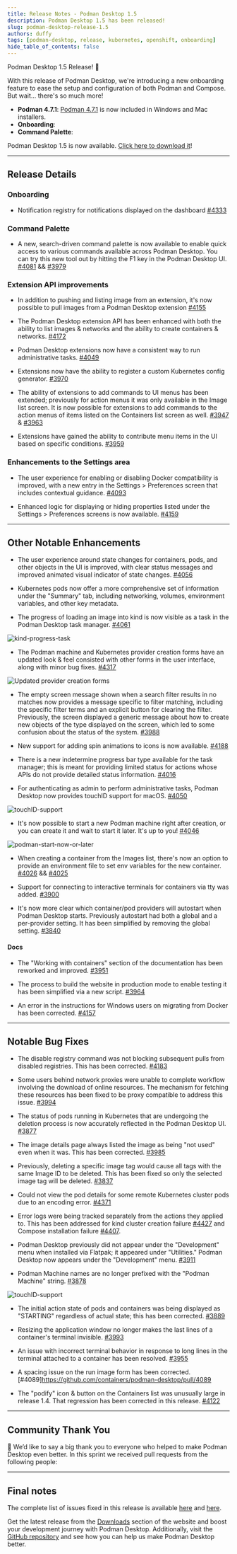 ```yaml
---
title: Release Notes - Podman Desktop 1.5
description: Podman Desktop 1.5 has been released!
slug: podman-desktop-release-1.5
authors: duffy
tags: [podman-desktop, release, kubernetes, openshift, onboarding]
hide_table_of_contents: false
---
```


<!-- ADD IMPORT REACTPLAYER IF USING VIDEO -->
<!-- import ReactPlayer from 'react-player' -->
<!-- EXAMPLE -->
<!-- <ReactPlayer playing controls url="https://user-images.githubusercontent.com/436777/241246481-305d215f-2a5c-46e8-9cc3-ecd90a6bd2bc.mp4" /> -->

Podman Desktop 1.5 Release! 🎉

With this release of Podman Desktop, we're introducing a new onboarding feature to ease the setup and configuration of both Podman and Compose. But wait... there's so much more!

- **Podman 4.7.1**: [Podman 4.7.1](https://github.com/containers/podman/releases) is now included in Windows and Mac installers.
- **Onboarding**:
- **Command Palette**:

<!-- DESCRIBE MAIN FEATURES IN BULLET FORM -->

<!-- EXAMPLE -->
<!-- - **Podman 4.5.1**: Podman 4.5.1 now included in Windows and Mac installers. -->

Podman Desktop 1.5 is now available. [Click here to download it](/downloads)!

<!-- IDEALLY, ADD CARTOON SELKIE FOR RELEASE -->

<!-- EXAMPLE -->
<!-- ![Podman-desktop-1-1-hero](img/podman-desktop-release-1.1/podman-desktop-release-1.1.png) -->

---

## Release Details

<!-- DESCRIBE MAJOR CHANGES, INCLUDE IMAGES / VIDEO IF APPLICABLE -->

<!-- EXAMPLE -->
<!-- ### Podman v4.5.1 -->
<!-- Podman Desktop 1.1 moves up to [Podman 4.5.1](https://github.com/containers/podman/releases/tag/v4.5.1). -->

<!-- WHEN DESCRIBING NAVBAR SECTIONS, INCLUDE ICON -->
<!-- EXAMPLE -->
<!-- We've also added options in **<icon icon="fa-solid fa-cog" size="lg" />Settings > Preferences** to automatically check for and install extension updates. -->

### Onboarding

- Notification registry for notifications displayed on the dashboard [#4333](https://github.com/containers/podman-desktop/pull/4333)

### Command Palette

- A new, search-driven command palette is now available to enable quick access to various commands available across Podman Desktop. You can try this new tool out by hitting the F1 key in the Podman Desktop UI. [#4081](https://github.com/containers/podman-desktop/pull/4081) &amp;&amp; [#3979](https://github.com/containers/podman-desktop/pull/3979)

<ReactPlayer playing controls url="https://user-images.githubusercontent.com/436777/270362431-5aaa6a1b-6df5-4b66-a811-cdd148d02ad6.mp4" width='100%' height='100%' />

### Extension API improvements

- In addition to pushing and listing image from an extension, it's now possible to pull images from a Podman Desktop extension [#4155](https://github.com/containers/podman-desktop/pull/4155)

- The Podman Desktop extension API has been enhanced with both the ability to list images &amp; networks and the ability to create containers &amp; networks. [#4172](https://github.com/containers/podman-desktop/pull/4172)

- Podman Desktop extensions now have a consistent way to run administrative tasks. [#4049](https://github.com/containers/podman-desktop/pull/4049)

- Extensions now have the ability to register a custom Kubernetes config generator. [#3970](https://github.com/containers/podman-desktop/pull/3970)

- The ability of extensions to add commands to UI menus has been extended; previously for action menus it was only available in the Image list screen. It is now possible for extensions to add commands to the action menus of items listed on the Containers list screen as well. [#3947](https://github.com/containers/podman-desktop/pull/3947) &amp; [#3963](https://github.com/containers/podman-desktop/pull/3963)

- Extensions have gained the ability to contribute menu items in the UI based on specific conditions. [#3959](https://github.com/containers/podman-desktop/pull/3959)

### Enhancements to the Settings area

- The user experience for enabling or disabling Docker compatibility is improved, with a new entry in the Settings > Preferences screen that includes contextual guidance. [#4093](https://github.com/containers/podman-desktop/pull/4093)

<ReactPlayer playing controls url="https://user-images.githubusercontent.com/6422176/270497318-902b2566-62ad-4ee6-87af-6a9a2705de99.mov" width='100%' height='100%' />

- Enhanced logic for displaying or hiding properties listed under the Settings > Preferences screens is now available. [#4159](https://github.com/containers/podman-desktop/pull/4159)

<ReactPlayer playing controls url="https://user-images.githubusercontent.com/6422176/271650937-3991565c-12a4-4e6c-a315-9343bfa25f65.mov" width='100%' height='100%' />

---

## Other Notable Enhancements

<!-- CATCHALL SECTION FOR MINOR ENHANCEMENTS -- >
<!-- USE BULLET POINTS -->
<!-- EXAMPLE -->
<!-- - Show warning when creating a pod with two containers that use the same port [#2671](https://github.com/containers/podman-desktop/pull/2671). -->

- The user experience around state changes for containers, pods, and other objects in the UI is improved, with clear status messages and improved animated visual indicator of state changes. [#4056](https://github.com/containers/podman-desktop/pull/4056)

<ReactPlayer playing controls url="https://user-images.githubusercontent.com/19958075/270027524-f5176cf9-462f-4024-920a-b4a906c7d30d.mov" width='100%' height='100%' />

<ReactPlayer playing controls url="https://user-images.githubusercontent.com/19958075/270027533-70e152ec-5bbf-45ad-9f1d-563752464655.mov" width='100%' height='100%' />

- Kubernetes pods now offer a more comprehensive set of information under the "Summary" tab, including networking, volumes, environment variables, and other key metadata.

<ReactPlayer playing controls url="https://user-images.githubusercontent.com/6422176/272972815-bed96f3a-6b13-45d3-a13b-74eacb27a4cd.mov" width='100%' height='100%' />

- The progress of loading an image into kind is now visible as a task in the Podman Desktop task manager. [#4061](https://github.com/containers/podman-desktop/pull/4061)

![kind-progress-task](https://user-images.githubusercontent.com/42176370/270154775-eb7007b4-fd0e-4287-be9e-40ffc412de35.png)

- The Podman machine and Kubernetes provider creation forms have an updated look & feel consisted with other forms in the user interface, along with minor bug fixes. [#4317](https://github.com/containers/podman-desktop/pull/4317)

![Updated provider creation forms](https://user-images.githubusercontent.com/19958075/274694157-fe89f3bc-e5b8-4735-96e9-669fe52c7a41.png)

- The empty screen message shown when a search filter results in no matches now provides a message specific to filter matching, including the specific filter terms and an explicit button for clearing the filter. Previously, the screen displayed a generic message about how to create new objects of the type displayed on the screen, which led to some confusion about the status of the system. [#3988](https://github.com/containers/podman-desktop/pull/3988)

<ReactPlayer playing controls url="https://user-images.githubusercontent.com/19958075/269291090-13e724f7-252f-4915-bb04-00665001d21d.mov" width='100%' height='100%' />

- New support for adding spin animations to icons is now available. [#4188](https://github.com/containers/podman-desktop/pull/4188)

- There is a new indetermine progress bar type available for the task manager; this is meant for providing limited status for actions whose APIs do not provide detailed status information. [#4016](https://github.com/containers/podman-desktop/pull/4016)

- For authenticating as admin to perform administrative tasks, Podman Desktop now provides touchID support for macOS. [#4050](https://github.com/containers/podman-desktop/pull/4050)

![touchID-support](https://user-images.githubusercontent.com/436777/248588015-f08115bd-d211-43ad-bddd-286d7b3a7056.png)

- It's now possible to start a new Podman machine right after creation, or you can create it and wait to start it later. It's up to you! [#4046](https://github.com/containers/podman-desktop/pull/4046)

![podman-start-now-or-later](https://user-images.githubusercontent.com/49404737/269941187-f4768833-ecfc-4d0b-8acf-d4afedb428d9.png)

- When creating a container from the Images list, there's now an option to provide an environment file to set env variables for the new container. [#4026](https://github.com/containers/podman-desktop/pull/4026) &amp;&amp; [#4025](https://github.com/containers/podman-desktop/pull/4025)

<ReactPlayer playing controls url="https://user-images.githubusercontent.com/436777/269859758-47581e2b-8469-4e9c-822c-f4fddf46684d.mp4" width='100%' height='100%' />

- Support for connecting to interactive terminals for containers via tty was added. [#3900](https://github.com/containers/podman-desktop/pull/3900)

- It's now more clear which container/pod providers will autostart when Podman Desktop starts. Previously autostart had both a global and a per-provider setting. It has been simplified by removing the global setting. [#3840](https://github.com/containers/podman-desktop/pull/3840)

#### Docs

- The "Working with containers" section of the documentation has been reworked and improved. [#3951](https://github.com/containers/podman-desktop/pull/3951)

- The process to build the website in production mode to enable testing it has been simplified via a new script. [#3964](https://github.com/containers/podman-desktop/pull/3964)

- An error in the instructions for Windows users on migrating from Docker has been corrected. [#4157](https://github.com/containers/podman-desktop/pull/4157)

---

## Notable Bug Fixes

<!-- CATCHALL SECTION FOR BUG FIXES -- >
<!-- USE BULLET POINTS -->
<!-- EXAMPLE -->
<!-- - Could not install extensions on Windows 10 [#2762](https://github.com/containers/podman-desktop/pull/2762). -->

- The disable registry command was not blocking subsequent pulls from disabled registries. This has been corrected. [#4183](https://github.com/containers/podman-desktop/pull/4183)

- Some users behind network proxies were unable to complete workflow involving the download of online resources. The mechanism for fetching these resources has been fixed to be proxy compatible to address this issue. [#3994](https://github.com/containers/podman-desktop/pull/3994)

- The status of pods running in Kubernetes that are undergoing the deletion process is now accurately reflected in the Podman Desktop UI. [#3877](https://github.com/containers/podman-desktop/pull/3877)

- The image details page always listed the image as being "not used" even when it was. This has been corrected. [#3985](https://github.com/containers/podman-desktop/pull/3985)

- Previously, deleting a specific image tag would cause all tags with the same Image ID to be deleted. This has been fixed so only the selected image tag will be deleted. [#3837](https://github.com/containers/podman-desktop/pull/3837)

- Could not view the pod details for some remote Kubernetes cluster pods due to an encoding error. [#4371](https://github.com/containers/podman-desktop/pull/4371)

- Error logs were being tracked separately from the actions they applied to. This has been addressed for kind cluster creation failure [#4427](https://github.com/containers/podman-desktop/pull/4427) and Compose installation failure [#4407](https://github.com/containers/podman-desktop/pull/4407).

- Podman Desktop previously did not appear under the "Development" menu when installed via Flatpak; it appeared under "Utilities." Podman Desktop now appears under the "Development" menu. [#3911](https://github.com/containers/podman-desktop/pull/3911)

- Podman Machine names are no longer prefixed with the "Podman Machine" string. [#3878](https://github.com/containers/podman-desktop/pull/3878)

![touchID-support](https://user-images.githubusercontent.com/19958075/267378447-aafdfbd7-f005-4b94-8626-9e11eec61b95.png)

- The initial action state of pods and containers was being displayed as "STARTING" regardless of actual state; this has been corrected. [#3889](https://github.com/containers/podman-desktop/pull/3889)

- Resizing the application window no longer makes the last lines of a container's terminal invisible. [#3993](https://github.com/containers/podman-desktop/pull/3993)

- An issue with incorrect terminal behavior in response to long lines in the terminal attached to a container has been resolved. [#3955](https://github.com/containers/podman-desktop/pull/3955)

- A spacing issue on the run image form has been corrected. [#4089]https://github.com/containers/podman-desktop/pull/4089

- The "podify" icon & button on the Containers list was unusually large in release 1.4. That regression has been corrected in this release. [#4122](https://github.com/containers/podman-desktop/pull/4122)

---

## Community Thank You

🎉 We’d like to say a big thank you to everyone who helped to make Podman Desktop even better. In this
sprint we received pull requests from the following people:

<!-- INCLUDE SHOUTOUTS TO OUTSIDE CONTRIBUTORS -->
<!-- EXAMPLE -->
<!-- - [AsciiWolf](https://github.com/AsciiWolf) in [#2607 - fix typing error in Flathub name](https://github.com/containers/podman-desktop/pull/2607) and [#2609 - fix Flatpak install instructions](https://github.com/containers/podman-desktop/pull/2609) -->

---

## Final notes

<!-- EDIT BELOW VERSION NUMBERS! -->

The complete list of issues fixed in this release is available [here](https://github.com/containers/podman-desktop/issues?q=is%3Aclosed+milestone%3AX.X.0) and [here](https://github.com/containers/podman-desktop/issues?q=is%3Aclosed+milestone%3AX.X.0).

Get the latest release from the [Downloads](/downloads) section of the website and boost your development journey with Podman Desktop. Additionally, visit the [GitHub repository](https://github.com/containers/podman-desktop) and see how you can help us make Podman Desktop better.
